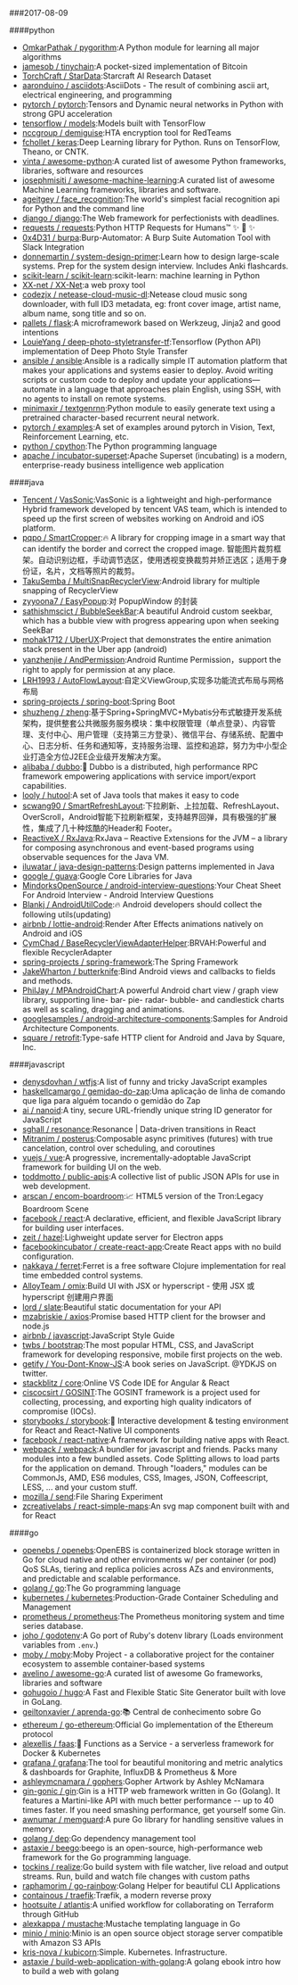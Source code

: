 ###2017-08-09

####python
* [OmkarPathak / pygorithm](https://github.com/OmkarPathak/pygorithm):A Python module for learning all major algorithms
* [jamesob / tinychain](https://github.com/jamesob/tinychain):A pocket-sized implementation of Bitcoin
* [TorchCraft / StarData](https://github.com/TorchCraft/StarData):Starcraft AI Research Dataset
* [aaronduino / asciidots](https://github.com/aaronduino/asciidots):AsciiDots - The result of combining ascii art, electrical engineering, and programming
* [pytorch / pytorch](https://github.com/pytorch/pytorch):Tensors and Dynamic neural networks in Python with strong GPU acceleration
* [tensorflow / models](https://github.com/tensorflow/models):Models built with TensorFlow
* [nccgroup / demiguise](https://github.com/nccgroup/demiguise):HTA encryption tool for RedTeams
* [fchollet / keras](https://github.com/fchollet/keras):Deep Learning library for Python. Runs on TensorFlow, Theano, or CNTK.
* [vinta / awesome-python](https://github.com/vinta/awesome-python):A curated list of awesome Python frameworks, libraries, software and resources
* [josephmisiti / awesome-machine-learning](https://github.com/josephmisiti/awesome-machine-learning):A curated list of awesome Machine Learning frameworks, libraries and software.
* [ageitgey / face_recognition](https://github.com/ageitgey/face_recognition):The world's simplest facial recognition api for Python and the command line
* [django / django](https://github.com/django/django):The Web framework for perfectionists with deadlines.
* [requests / requests](https://github.com/requests/requests):Python HTTP Requests for Humans™ ✨ 🍰 ✨
* [0x4D31 / burpa](https://github.com/0x4D31/burpa):Burp-Automator: A Burp Suite Automation Tool with Slack Integration
* [donnemartin / system-design-primer](https://github.com/donnemartin/system-design-primer):Learn how to design large-scale systems. Prep for the system design interview. Includes Anki flashcards.
* [scikit-learn / scikit-learn](https://github.com/scikit-learn/scikit-learn):scikit-learn: machine learning in Python
* [XX-net / XX-Net](https://github.com/XX-net/XX-Net):a web proxy tool
* [codezjx / netease-cloud-music-dl](https://github.com/codezjx/netease-cloud-music-dl):Netease cloud music song downloader, with full ID3 metadata, eg: front cover image, artist name, album name, song title and so on.
* [pallets / flask](https://github.com/pallets/flask):A microframework based on Werkzeug, Jinja2 and good intentions
* [LouieYang / deep-photo-styletransfer-tf](https://github.com/LouieYang/deep-photo-styletransfer-tf):Tensorflow (Python API) implementation of Deep Photo Style Transfer
* [ansible / ansible](https://github.com/ansible/ansible):Ansible is a radically simple IT automation platform that makes your applications and systems easier to deploy. Avoid writing scripts or custom code to deploy and update your applications— automate in a language that approaches plain English, using SSH, with no agents to install on remote systems.
* [minimaxir / textgenrnn](https://github.com/minimaxir/textgenrnn):Python module to easily generate text using a pretrained character-based recurrent neural network.
* [pytorch / examples](https://github.com/pytorch/examples):A set of examples around pytorch in Vision, Text, Reinforcement Learning, etc.
* [python / cpython](https://github.com/python/cpython):The Python programming language
* [apache / incubator-superset](https://github.com/apache/incubator-superset):Apache Superset (incubating) is a modern, enterprise-ready business intelligence web application

####java
* [Tencent / VasSonic](https://github.com/Tencent/VasSonic):VasSonic is a lightweight and high-performance Hybrid framework developed by tencent VAS team, which is intended to speed up the first screen of websites working on Android and iOS platform.
* [pqpo / SmartCropper](https://github.com/pqpo/SmartCropper):🔥 A library for cropping image in a smart way that can identify the border and correct the cropped image. 智能图片裁剪框架。自动识别边框，手动调节选区，使用透视变换裁剪并矫正选区；适用于身份证，名片，文档等照片的裁剪。
* [TakuSemba / MultiSnapRecyclerView](https://github.com/TakuSemba/MultiSnapRecyclerView):Android library for multiple snapping of RecyclerView
* [zyyoona7 / EasyPopup](https://github.com/zyyoona7/EasyPopup):对 PopupWindow 的封装
* [sathishmscict / BubbleSeekBar](https://github.com/sathishmscict/BubbleSeekBar):A beautiful Android custom seekbar, which has a bubble view with progress appearing upon when seeking SeekBar
* [mohak1712 / UberUX](https://github.com/mohak1712/UberUX):Project that demonstrates the entire animation stack present in the Uber app (android)
* [yanzhenjie / AndPermission](https://github.com/yanzhenjie/AndPermission):Android Runtime Permission，support the right to apply for permission at any place.
* [LRH1993 / AutoFlowLayout](https://github.com/LRH1993/AutoFlowLayout):自定义ViewGroup,实现多功能流式布局与网格布局
* [spring-projects / spring-boot](https://github.com/spring-projects/spring-boot):Spring Boot
* [shuzheng / zheng](https://github.com/shuzheng/zheng):基于Spring+SpringMVC+Mybatis分布式敏捷开发系统架构，提供整套公共微服务服务模块：集中权限管理（单点登录）、内容管理、支付中心、用户管理（支持第三方登录）、微信平台、存储系统、配置中心、日志分析、任务和通知等，支持服务治理、监控和追踪，努力为中小型企业打造全方位J2EE企业级开发解决方案。
* [alibaba / dubbo](https://github.com/alibaba/dubbo):📢 Dubbo is a distributed, high performance RPC framework empowering applications with service import/export capabilities.
* [looly / hutool](https://github.com/looly/hutool):A set of Java tools that makes it easy to code
* [scwang90 / SmartRefreshLayout](https://github.com/scwang90/SmartRefreshLayout):下拉刷新、上拉加载、RefreshLayout、OverScroll，Android智能下拉刷新框架，支持越界回弹，具有极强的扩展性，集成了几十种炫酷的Header和 Footer。
* [ReactiveX / RxJava](https://github.com/ReactiveX/RxJava):RxJava – Reactive Extensions for the JVM – a library for composing asynchronous and event-based programs using observable sequences for the Java VM.
* [iluwatar / java-design-patterns](https://github.com/iluwatar/java-design-patterns):Design patterns implemented in Java
* [google / guava](https://github.com/google/guava):Google Core Libraries for Java
* [MindorksOpenSource / android-interview-questions](https://github.com/MindorksOpenSource/android-interview-questions):Your Cheat Sheet For Android Interview - Android Interview Questions
* [Blankj / AndroidUtilCode](https://github.com/Blankj/AndroidUtilCode):🔥 Android developers should collect the following utils(updating)
* [airbnb / lottie-android](https://github.com/airbnb/lottie-android):Render After Effects animations natively on Android and iOS
* [CymChad / BaseRecyclerViewAdapterHelper](https://github.com/CymChad/BaseRecyclerViewAdapterHelper):BRVAH:Powerful and flexible RecyclerAdapter
* [spring-projects / spring-framework](https://github.com/spring-projects/spring-framework):The Spring Framework
* [JakeWharton / butterknife](https://github.com/JakeWharton/butterknife):Bind Android views and callbacks to fields and methods.
* [PhilJay / MPAndroidChart](https://github.com/PhilJay/MPAndroidChart):A powerful Android chart view / graph view library, supporting line- bar- pie- radar- bubble- and candlestick charts as well as scaling, dragging and animations.
* [googlesamples / android-architecture-components](https://github.com/googlesamples/android-architecture-components):Samples for Android Architecture Components.
* [square / retrofit](https://github.com/square/retrofit):Type-safe HTTP client for Android and Java by Square, Inc.

####javascript
* [denysdovhan / wtfjs](https://github.com/denysdovhan/wtfjs):A list of funny and tricky JavaScript examples
* [haskellcamargo / gemidao-do-zap](https://github.com/haskellcamargo/gemidao-do-zap):Uma aplicação de linha de comando que liga para alguém tocando o gemidão do Zap
* [ai / nanoid](https://github.com/ai/nanoid):A tiny, secure URL-friendly unique string ID generator for JavaScript
* [sghall / resonance](https://github.com/sghall/resonance):Resonance | Data-driven transitions in React
* [Mitranim / posterus](https://github.com/Mitranim/posterus):Composable async primitives (futures) with true cancelation, control over scheduling, and coroutines
* [vuejs / vue](https://github.com/vuejs/vue):A progressive, incrementally-adoptable JavaScript framework for building UI on the web.
* [toddmotto / public-apis](https://github.com/toddmotto/public-apis):A collective list of public JSON APIs for use in web development.
* [arscan / encom-boardroom](https://github.com/arscan/encom-boardroom):📈 HTML5 version of the Tron:Legacy Boardroom Scene
* [facebook / react](https://github.com/facebook/react):A declarative, efficient, and flexible JavaScript library for building user interfaces.
* [zeit / hazel](https://github.com/zeit/hazel):Lighweight update server for Electron apps
* [facebookincubator / create-react-app](https://github.com/facebookincubator/create-react-app):Create React apps with no build configuration.
* [nakkaya / ferret](https://github.com/nakkaya/ferret):Ferret is a free software Clojure implementation for real time embedded control systems.
* [AlloyTeam / omix](https://github.com/AlloyTeam/omix):Build UI with JSX or hyperscript - 使用 JSX 或 hyperscript 创建用户界面
* [lord / slate](https://github.com/lord/slate):Beautiful static documentation for your API
* [mzabriskie / axios](https://github.com/mzabriskie/axios):Promise based HTTP client for the browser and node.js
* [airbnb / javascript](https://github.com/airbnb/javascript):JavaScript Style Guide
* [twbs / bootstrap](https://github.com/twbs/bootstrap):The most popular HTML, CSS, and JavaScript framework for developing responsive, mobile first projects on the web.
* [getify / You-Dont-Know-JS](https://github.com/getify/You-Dont-Know-JS):A book series on JavaScript. @YDKJS on twitter.
* [stackblitz / core](https://github.com/stackblitz/core):Online VS Code IDE for Angular & React
* [ciscocsirt / GOSINT](https://github.com/ciscocsirt/GOSINT):The GOSINT framework is a project used for collecting, processing, and exporting high quality indicators of compromise (IOCs).
* [storybooks / storybook](https://github.com/storybooks/storybook):📓 Interactive development & testing environment for React and React-Native UI components
* [facebook / react-native](https://github.com/facebook/react-native):A framework for building native apps with React.
* [webpack / webpack](https://github.com/webpack/webpack):A bundler for javascript and friends. Packs many modules into a few bundled assets. Code Splitting allows to load parts for the application on demand. Through "loaders," modules can be CommonJs, AMD, ES6 modules, CSS, Images, JSON, Coffeescript, LESS, ... and your custom stuff.
* [mozilla / send](https://github.com/mozilla/send):File Sharing Experiment
* [zcreativelabs / react-simple-maps](https://github.com/zcreativelabs/react-simple-maps):An svg map component built with and for React

####go
* [openebs / openebs](https://github.com/openebs/openebs):OpenEBS is containerized block storage written in Go for cloud native and other environments w/ per container (or pod) QoS SLAs, tiering and replica policies across AZs and environments, and predictable and scalable performance.
* [golang / go](https://github.com/golang/go):The Go programming language
* [kubernetes / kubernetes](https://github.com/kubernetes/kubernetes):Production-Grade Container Scheduling and Management
* [prometheus / prometheus](https://github.com/prometheus/prometheus):The Prometheus monitoring system and time series database.
* [joho / godotenv](https://github.com/joho/godotenv):A Go port of Ruby's dotenv library (Loads environment variables from `.env`.)
* [moby / moby](https://github.com/moby/moby):Moby Project - a collaborative project for the container ecosystem to assemble container-based systems
* [avelino / awesome-go](https://github.com/avelino/awesome-go):A curated list of awesome Go frameworks, libraries and software
* [gohugoio / hugo](https://github.com/gohugoio/hugo):A Fast and Flexible Static Site Generator built with love in GoLang.
* [geiltonxavier / aprenda-go](https://github.com/geiltonxavier/aprenda-go):📚 Central de conhecimento sobre Go
* [ethereum / go-ethereum](https://github.com/ethereum/go-ethereum):Official Go implementation of the Ethereum protocol
* [alexellis / faas](https://github.com/alexellis/faas):🐳 Functions as a Service - a serverless framework for Docker & Kubernetes
* [grafana / grafana](https://github.com/grafana/grafana):The tool for beautiful monitoring and metric analytics & dashboards for Graphite, InfluxDB & Prometheus & More
* [ashleymcnamara / gophers](https://github.com/ashleymcnamara/gophers):Gopher Artwork by Ashley McNamara
* [gin-gonic / gin](https://github.com/gin-gonic/gin):Gin is a HTTP web framework written in Go (Golang). It features a Martini-like API with much better performance -- up to 40 times faster. If you need smashing performance, get yourself some Gin.
* [awnumar / memguard](https://github.com/awnumar/memguard):A pure Go library for handling sensitive values in memory.
* [golang / dep](https://github.com/golang/dep):Go dependency management tool
* [astaxie / beego](https://github.com/astaxie/beego):beego is an open-source, high-performance web framework for the Go programming language.
* [tockins / realize](https://github.com/tockins/realize):Go build system with file watcher, live reload and output streams. Run, build and watch file changes with custom paths
* [raphamorim / go-rainbow](https://github.com/raphamorim/go-rainbow):Golang Helper for beautiful CLI Applications
* [containous / traefik](https://github.com/containous/traefik):Træfik, a modern reverse proxy
* [hootsuite / atlantis](https://github.com/hootsuite/atlantis):A unified workflow for collaborating on Terraform through GitHub
* [alexkappa / mustache](https://github.com/alexkappa/mustache):Mustache templating language in Go
* [minio / minio](https://github.com/minio/minio):Minio is an open source object storage server compatible with Amazon S3 APIs
* [kris-nova / kubicorn](https://github.com/kris-nova/kubicorn):Simple. Kubernetes. Infrastructure.
* [astaxie / build-web-application-with-golang](https://github.com/astaxie/build-web-application-with-golang):A golang ebook intro how to build a web with golang
